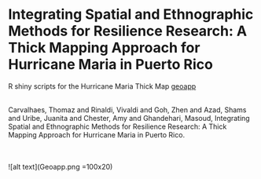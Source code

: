 # Integrating Spatial and Ethnographic Methods for Resilience Research: A Thick Mapping Approach for Hurricane Maria in Puerto Rico
R shiny scripts for the Hurricane Maria Thick Map [geoapp](https://varinaldi.shinyapps.io/triadGeo/)
<br>
<br>

Carvalhaes, Thomaz and Rinaldi, Vivaldi and Goh, Zhen and Azad, Shams and Uribe, Juanita and Chester, Amy and Ghandehari, Masoud, Integrating Spatial and Ethnographic Methods for Resilience Research: A Thick Mapping Approach for Hurricane Maria in Puerto Rico.

<br>
<br>
![alt text](Geoapp.png =100x20)
